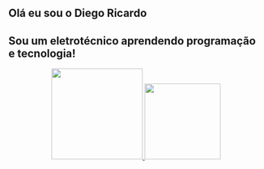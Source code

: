 ## Olá eu sou o Diego Ricardo
## Sou um eletrotécnico aprendendo programação e tecnologia!

<div align="center">
  <a href="https://github.com/Diego-Ricardo">
  <img height="180em" src="https://github-readme-stats.vercel.app/api?username=Diego-Ricardo&show_icons=true&theme=dark&include_all_commits=true&count_private=true"/>
  <img height="150em" src="https://github-readme-stats.vercel.app/api/top-langs/?username=Diego-Ricardo&layout=compact&langs_count=7&theme=dark"/>
<div/>
